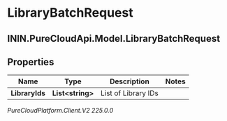 # LibraryBatchRequest

## ININ.PureCloudApi.Model.LibraryBatchRequest

## Properties

|Name | Type | Description | Notes|
|------------ | ------------- | ------------- | -------------|
| **LibraryIds** | **List&lt;string&gt;** | List of Library IDs | |



_PureCloudPlatform.Client.V2 225.0.0_
